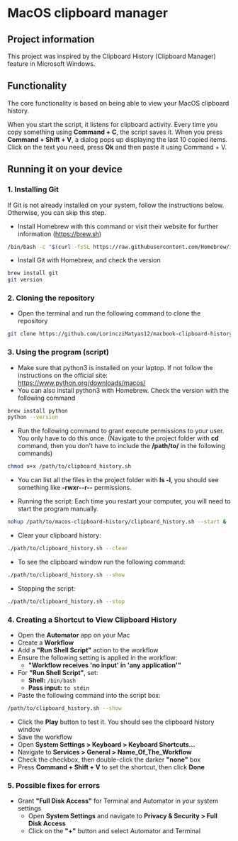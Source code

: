 <!-- @format -->

# MacOS clipboard manager

## Project information

This project was inspired by the Clipboard History (Clipboard Manager) feature in Microsoft Windows.

## Functionality

The core functionality is based on being able to view your MacOS clipboard history.

When you start the script, it listens for clipboard activity. Every time you copy something using **Command + C**, the script saves it. When you press **Command + Shift + V**, a dialog pops up displaying the last 10 copied items. Click on the text you need, press **Ok** and then paste it using Command + V.

## Running it on your device

### 1. Installing Git

If Git is not already installed on your system, follow the instructions below. Otherwise, you can skip this step.

- Install Homebrew with this command or visit their website for further information (<https://brew.sh>)

```bash
/bin/bash -c "$(curl -fsSL https://raw.githubusercontent.com/Homebrew/install/HEAD/install.sh)"
```

- Install Git with Homebrew, and check the version

```bash
brew install git
git version
```

### 2. Cloning the repository

- Open the terminal and run the following command to clone the repository

```bash
git clone https://github.com/LorincziMatyas12/macbook-clipboard-history.git
```

### 3. Using the program (script)

- Make sure that python3 is installed on your laptop. If not follow the instructions on the official site: <https://www.python.org/downloads/macos/>
- You can also install python3 with Homebrew. Check the version with the following command

```bash
brew install python
python --version
```

- Run the following command to grant execute permissions to your user. You only have to do this once. (Navigate to the project folder with **cd** command, then you don't have to include the **/path/to/** in the following commands)

```bash
chmod u+x /path/to/clipboard_history.sh
```

- You can list all the files in the project folder with **ls -l**, you should see something like **-rwxr--r--** permissions.

- Running the script: Each time you restart your computer, you will need to start the program manually.

```bash
nohup /path/to/macos-clipboard-history/clipboard_history.sh --start &
```

- Clear your clipboard history:

```bash
./path/to/clipboard_history.sh --clear
```

- To see the clipboard window run the following command:

```bash
./path/to/clipboard_history.sh --show
```

- Stopping the script:

```bash
./path/to/clipboard_history.sh --stop
```

### 4. Creating a Shortcut to View Clipboard History

- Open the **Automator** app on your Mac
- Create a **Workflow**
- Add a **"Run Shell Script"** action to the workflow
- Ensure the following setting is applied in the workflow:
  - **"Workflow receives 'no input' in 'any application'"**
- For **"Run Shell Script"**, set:
  - **Shell:** `/bin/bash`
  - **Pass input:** `to stdin`
- Paste the following command into the script box:

```bash
/path/to/clipboard_history.sh --show
```

- Click the **Play** button to test it. You should see the clipboard history window
- Save the workflow
- Open **System Settings > Keyboard > Keyboard Shortcuts...**
- Navigate to **Services > General > Name_Of_The_Workflow**
- Check the checkbox, then double-click the darker **"none"** box
- Press **Command + Shift + V** to set the shortcut, then click **Done**

### 5. Possible fixes for errors

- Grant **"Full Disk Access"** for Terminal and Automator in your system settings
  - Open **System Settings** and navigate to **Privacy & Security > Full Disk Access**
  - Click on the **"+"** button and select Automator and Terminal
